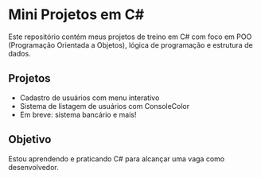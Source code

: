 # Mini Projetos em C#

Este repositório contém meus projetos de treino em C# com foco em POO (Programação Orientada a Objetos), lógica de programação e estrutura de dados.

## Projetos

- Cadastro de usuários com menu interativo
- Sistema de listagem de usuários com ConsoleColor
- Em breve: sistema bancário e mais!

## Objetivo

Estou aprendendo e praticando C# para alcançar uma vaga como desenvolvedor. 
